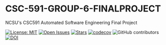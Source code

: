 # CSC-591-GROUP-6-FINALPROJECT
NCSU's CSC591 Automated Software Engineering Final Project

[![License: MIT](https://img.shields.io/badge/License-MIT-blue.svg)](https://opensource.org/licenses/MIT)
[![Open Issues](https://img.shields.io/github/issues/parthk279/ASE591-HW_GP6)](https://github.com/parthk279/ASE591-HW_GP6/issues)
[![Stars](https://img.shields.io/github/forks/parthk279/ASE591-HW_GP6)](https://github.com/parthk279/ASE591-HW_GP6/network/members)
[![codecov](https://codecov.io/gh/parthk279/ASE591-HW_GP6/branch/dev/graph/badge.svg?token=SmiSDihWvE)](https://codecov.io/gh/parthk279/ASE591-HW_GP6)
![GitHub contributors](https://img.shields.io/badge/Contributors-4-blue)
[![DOI](https://zenodo.org/badge/589656224.svg)](https://zenodo.org/badge/latestdoi/589656224)
